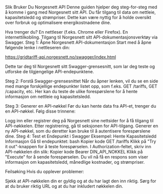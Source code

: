 Slik Bruker Du Norgesnett API
Denne guiden hjelper deg steg-for-steg med å komme i gang med Norgesnett sitt API. Du får tilgang til data om nettleie, kapasitetsledd og strømpriser. Dette kan være nyttig for å holde oversikt over forbruk og optimalisere energikostnadene dine.

Hva trenger du?
En nettleser (f.eks. Chrome eller Firefox).
En internettilkobling.
Tilgang til Norgesnett sitt API-dokumentasjonsverktøy via Swagger.
Steg 1: Åpne Norgesnett API-dokumentasjon
Start med å åpne følgende lenke i nettleseren din:

https://gridtariff-api.norgesnett.no/swagger/index.html

Dette tar deg til Norgesnett sitt Swagger-grensesnitt, som lar deg teste og utforske de tilgjengelige API-endepunktene.

Steg 2: Forstå Swagger-grensesnittet
Når du åpner lenken, vil du se en side med mange forskjellige endepunkter listet opp, som f.eks. GET /tariffs, GET /capacity, etc. Her kan du teste de ulike forespørslene for å hente informasjon om nettleie og kapasitetsledd.

Steg 3: Generer en API-nøkkel
Før du kan hente data fra API-et, trenger du en API-nøkkel. Følg disse trinnene:

Logg inn eller registrer deg på Norgesnett sine nettsider for å få tilgang til API-nøkkelen.
Etter registrering, gå til seksjonen for API-tilgang.
Generer en ny API-nøkkel, som du deretter kan bruke til å autentisere forespørslene dine.
Steg 4: Test et Endepunkt i Swagger
Eksempel: Hente Kapasitetsledd Informasjon
Gå til endepunktet:
bash
Kopier kode
GET /tariffs
Klikk på "Try it out"-knappen for å teste forespørselen.
I Authorization-feltet, skriv inn API-nøkkelen din slik:
Kopier kode
Bearer DIN_API_NOKKEL
Klikk på "Execute" for å sende forespørselen.
Du vil nå få en respons som viser informasjon om kapasitetsledd, månedlige kostnader, og strømpriser.

Feilsøking
Hvis du opplever problemer:

Sjekk at API-nøkkelen din er gyldig og at du har lagt den inn riktig.
Sørg for at du bruker riktig URL og at du har inkludert nøkkelen din.
